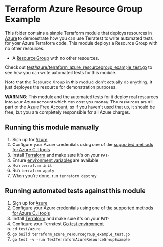 # Terraform Azure Resource Group Example

This folder contains a simple Terraform module that deploys resources in 
[Azure](https://azure.microsoft.com/) to demonstrate
how you can use Terratest to write automated tests for your Azure Terraform code. This module deploys a Resource Group with no other resources.

- A [Resource Group](https://docs.microsoft.com/en-us/azure/azure-resource-manager/management/overview) with no other resources.

Check out [test/azure/terraform_azure_resourcegroup_example_test.go](/test/azure/terraform_azure_resourcegroup_example_test.go) to see how you can write
automated tests for this module.

Note that the Resource Group in this module don't actually do anything; it just deployes the resource for
demonstration purposes.

**WARNING**: This module and the automated tests for it deploy real resources into your Azure account which can cost you
money. The resources are all part of the [Azure Free Account](https://azure.microsoft.com/en-us/free/), so if you haven't used that up,
it should be free, but you are completely responsible for all Azure charges.

## Running this module manually

1. Sign up for [Azure](https://azure.microsoft.com/)
1. Configure your Azure credentials using one of the [supported methods for Azure CLI
   tools](https://docs.microsoft.com/en-us/cli/azure/azure-cli-configuration?view=azure-cli-latest)
1. Install [Terraform](https://www.terraform.io/) and make sure it's on your `PATH`
1. Ensure [environment variables](../README.md#review-environment-variables) are available
1. Run `terraform init`
1. Run `terraform apply`
1. When you're done, run `terraform destroy`

## Running automated tests against this module

1. Sign up for [Azure](https://azure.microsoft.com/)
1. Configure your Azure credentials using one of the [supported methods for Azure CLI
   tools](https://docs.microsoft.com/en-us/cli/azure/azure-cli-configuration?view=azure-cli-latest)
1. Install [Terraform](https://www.terraform.io/) and make sure it's on your `PATH`
1. Configure your Terratest [Go test environment](../README.md)
1. `cd test/azure`
1. `go build terraform_azure_resourcegroup_example_test.go`
1. `go test -v -run TestTerraformAzureResourceGroupExample`
